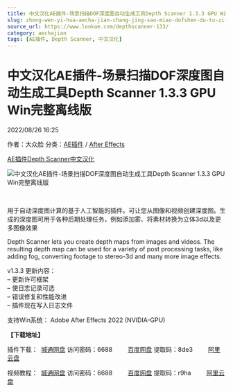 ```yaml
---
title: 中文汉化AE插件-场景扫描DOF深度图自动生成工具Depth Scanner 1.3.3 GPU Win完整离线版
slug: zhong-wen-yi-hua-aecha-jian-chang-jing-sao-miao-dofshen-du-tu-zi-dong-sheng-cheng-gong-ju-depth-scanner-1-3-3-gpu-winwan-zheng-chi-xian-ban
source_url: https://www.lookae.com/depthscanner-133/
category: aechajian
tags: [AE插件, Depth Scanner, 中文汉化]
---
```

# 中文汉化AE插件-场景扫描DOF深度图自动生成工具Depth Scanner 1.3.3 GPU Win完整离线版

2022/08/26 16:25

作者：大众脸
分类：[AE插件](https://www.lookae.com/after-effects/aechajian/) / [After Effects](https://www.lookae.com/after-effects/)

[AE插件](https://www.lookae.com/tag/ae%e6%8f%92%e4%bb%b6/)[Depth Scanner](https://www.lookae.com/tag/depth-scanner/)[中文汉化](https://www.lookae.com/tag/%e4%b8%ad%e6%96%87%e6%b1%89%e5%8c%96/)

![中文汉化AE插件-场景扫描DOF深度图自动生成工具Depth Scanner 1.3.3 GPU Win完整离线版](https://www.lookae.com/wp-content/uploads/2022/02/Depth-Scanner.jpg "中文汉化AE插件-场景扫描DOF深度图自动生成工具Depth Scanner 1.3.3 GPU Win完整离线版-LookAE.com")

[﻿﻿﻿](https://cloud.video.taobao.com//play/u/705956171/p/1/e/6/t/1/347812020335.mp4)

用于自动深度图计算的基于人工智能的插件。可让您从图像和视频创建深度图。生成的深度图可用于各种后期处理任务，例如添加雾、将素材转换为立体3d以及更多图像效果

Depth Scanner lets you create depth maps from images and videos. The resulting depth map can be used for a variety of post processing tasks, like adding fog, converting footage to stereo-3d and many more image effects.

v1.3.3 更新内容：  
– 更新许可框架  
– 使日志记录可选  
– 错误修复和性能改进  
– 插件现在写入日志文件

支持Win系统： Adobe After Effects 2022 (NVIDIA-GPU)

**【下载地址】**

插件下载：  [城通网盘](https://url70.ctfile.com/f/2827370-657090805-218d32?p=4431) 访问密码：6688         [百度网盘](https://pan.baidu.com/s/1UnF6tEccd2TK_XxK6o4KBQ?pwd=8de3) 提取码：8de3         [阿里云盘](https://www.aliyundrive.com/s/3skJ7hYefBy)

视频教程：  [城通网盘](https://url70.ctfile.com/f/2827370-545973468-65b5c4) 访问密码：6688         [百度网盘](https://pan.baidu.com/s/1bitEhT2gfaDWbcyUIr6y-A?pwd=r9ha) 提取码：r9ha         [阿里云盘](https://www.aliyundrive.com/s/7nX4Re3ipht)
